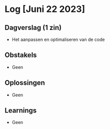 # Log [Juni 22 2023]

  

## Dagverslag (1 zin)
- Het aanpassen en optimaliseren van de code
  

## Obstakels
- Geen

## Oplossingen
- Geen
  

## Learnings
- Geen